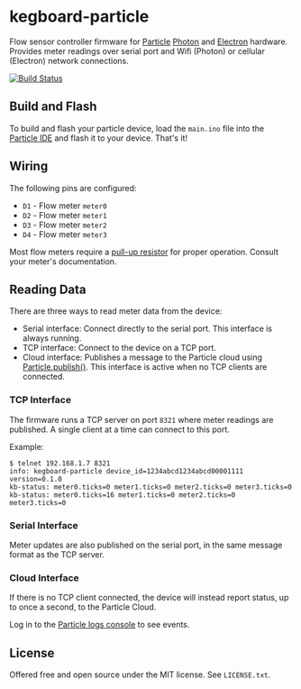 # kegboard-particle

Flow sensor controller firmware for [Particle](https://www.particle.io/)
[Photon](https://www.particle.io/products/hardware/photon-wifi-dev-kit) and
[Electron](https://www.particle.io/products/hardware/electron-cellular-dev-kit)
hardware. Provides meter readings over serial port and Wifi (Photon) or cellular
(Electron) network connections.

[![Build Status](https://travis-ci.org/Kegbot/kegboard-particle.svg?branch=master)](https://travis-ci.org/Kegbot/kegboard-particle)

## Build and Flash

To build and flash your particle device, load the `main.ino` file into the [Particle IDE](https://build.particle.io/build) and flash it to your device. That's it!

## Wiring

The following pins are configured:

* `D1` - Flow meter `meter0`
* `D2` - Flow meter `meter1`
* `D3` - Flow meter `meter2`
* `D4` - Flow meter `meter3`

Most flow meters require a [pull-up resistor](https://learn.sparkfun.com/tutorials/pull-up-resistors) for proper operation. Consult your meter's documentation.

## Reading Data

There are three ways to read meter data from the device:

* Serial interface: Connect directly to the serial port. This interface is always running.
* TCP interface: Connect to the device on a TCP port.
* Cloud interface: Publishes a message to the Particle cloud using [Particle.publish()](https://community.particle.io/t/tutorial-getting-started-with-spark-publish/3422). This interface is active when no TCP clients are connected.

### TCP Interface

The firmware runs a TCP server on port `8321` where meter readings are
published. A single client at a time can connect to this port.

Example:

```
$ telnet 192.168.1.7 8321
info: kegboard-particle device_id=1234abcd1234abcd00001111 version=0.1.0
kb-status: meter0.ticks=0 meter1.ticks=0 meter2.ticks=0 meter3.ticks=0
kb-status: meter0.ticks=16 meter1.ticks=0 meter2.ticks=0 meter3.ticks=0
```

### Serial Interface

Meter updates are also published on the serial port, in the same message format
as the TCP server.

### Cloud Interface

If there is no TCP client connected, the device will instead report status, up to once a second, to the Particle Cloud.

Log in to the [Particle logs console](https://console.particle.io/logs) to see events.


## License

Offered free and open source under the MIT license. See `LICENSE.txt`.
